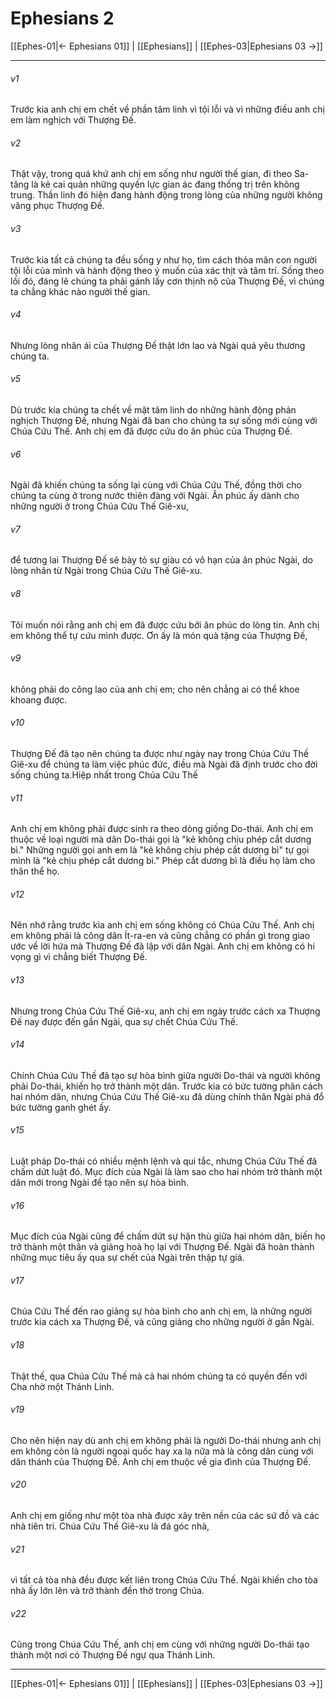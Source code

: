 # Ephesians 2

[[Ephes-01|← Ephesians 01]] | [[Ephesians]] | [[Ephes-03|Ephesians 03 →]]
***



###### v1 
Trước kia anh chị em chết về phần tâm linh vì tội lỗi và vì những điều anh chị em làm nghịch với Thượng Đế. 

###### v2 
Thật vậy, trong quá khứ anh chị em sống như người thế gian, đi theo Sa-tăng là kẻ cai quản những quyền lực gian ác đang thống trị trên không trung. Thần linh đó hiện đang hành động trong lòng của những người không vâng phục Thượng Đế. 

###### v3 
Trước kia tất cả chúng ta đều sống y như họ, tìm cách thỏa mãn con người tội lỗi của mình và hành động theo ý muốn của xác thịt và tâm trí. Sống theo lối đó, đáng lẽ chúng ta phải gánh lấy cơn thịnh nộ của Thượng Đế, vì chúng ta chẳng khác nào người thế gian. 

###### v4 
Nhưng lòng nhân ái của Thượng Đế thật lớn lao và Ngài quá yêu thương chúng ta. 

###### v5 
Dù trước kia chúng ta chết về mặt tâm linh do những hành động phản nghịch Thượng Đế, nhưng Ngài đã ban cho chúng ta sự sống mới cùng với Chúa Cứu Thế. Anh chị em đã được cứu do ân phúc của Thượng Đế. 

###### v6 
Ngài đã khiến chúng ta sống lại cùng với Chúa Cứu Thế, đồng thời cho chúng ta cùng ở trong nước thiên đàng với Ngài. Ân phúc ấy dành cho những người ở trong Chúa Cứu Thế Giê-xu, 

###### v7 
để tương lai Thượng Đế sẽ bày tỏ sự giàu có vô hạn của ân phúc Ngài, do lòng nhân từ Ngài trong Chúa Cứu Thế Giê-xu. 

###### v8 
Tôi muốn nói rằng anh chị em đã được cứu bởi ân phúc do lòng tin. Anh chị em không thể tự cứu mình được. Ơn ấy là món quà tặng của Thượng Đế, 

###### v9 
không phải do công lao của anh chị em; cho nên chẳng ai có thể khoe khoang được. 

###### v10 
Thượng Đế đã tạo nên chúng ta được như ngày nay trong Chúa Cứu Thế Giê-xu để chúng ta làm việc phúc đức, điều mà Ngài đã định trước cho đời sống chúng ta.Hiệp nhất trong Chúa Cứu Thế 

###### v11 
Anh chị em không phải được sinh ra theo dòng giống Do-thái. Anh chị em thuộc về loại người mà dân Do-thái gọi là "kẻ không chịu phép cắt dương bì." Những người gọi anh em là "kẻ không chịu phép cắt dương bì" tự gọi mình là "kẻ chịu phép cắt dương bì." Phép cắt dương bì là điều họ làm cho thân thể họ. 

###### v12 
Nên nhớ rằng trước kia anh chị em sống không có Chúa Cứu Thế. Anh chị em không phải là công dân Ít-ra-en và cũng chẳng có phần gì trong giao ước về lời hứa mà Thượng Đế đã lập với dân Ngài. Anh chị em không có hi vọng gì vì chẳng biết Thượng Đế. 

###### v13 
Nhưng trong Chúa Cứu Thế Giê-xu, anh chị em ngày trước cách xa Thượng Đế nay được đến gần Ngài, qua sự chết Chúa Cứu Thế. 

###### v14 
Chính Chúa Cứu Thế đã tạo sự hòa bình giữa người Do-thái và người không phải Do-thái, khiến họ trở thành một dân. Trước kia có bức tường phân cách hai nhóm dân, nhưng Chúa Cứu Thế Giê-xu đã dùng chính thân Ngài phá đổ bức tường ganh ghét ấy. 

###### v15 
Luật pháp Do-thái có nhiều mệnh lệnh và qui tắc, nhưng Chúa Cứu Thế đã chấm dứt luật đó. Mục đích của Ngài là làm sao cho hai nhóm trở thành một dân mới trong Ngài để tạo nên sự hòa bình. 

###### v16 
Mục đích của Ngài cũng để chấm dứt sự hận thù giữa hai nhóm dân, biến họ trở thành một thân và giảng hoà họ lại với Thượng Đế. Ngài đã hoàn thành những mục tiêu ấy qua sự chết của Ngài trên thập tự giá. 

###### v17 
Chúa Cứu Thế đến rao giảng sự hòa bình cho anh chị em, là những người trước kia cách xa Thượng Đế, và cũng giảng cho những người ở gần Ngài. 

###### v18 
Thật thế, qua Chúa Cứu Thế mà cả hai nhóm chúng ta có quyền đến với Cha nhờ một Thánh Linh. 

###### v19 
Cho nên hiện nay dù anh chị em không phải là người Do-thái nhưng anh chị em không còn là người ngoại quốc hay xa lạ nữa mà là công dân cùng với dân thánh của Thượng Đế. Anh chị em thuộc về gia đình của Thượng Đế. 

###### v20 
Anh chị em giống như một tòa nhà được xây trên nền của các sứ đồ và các nhà tiên tri. Chúa Cứu Thế Giê-xu là đá góc nhà, 

###### v21 
vì tất cả tòa nhà đều được kết liên trong Chúa Cứu Thế. Ngài khiến cho tòa nhà ấy lớn lên và trở thành đền thờ trong Chúa. 

###### v22 
Cũng trong Chúa Cứu Thế, anh chị em cùng với những người Do-thái tạo thành một nơi có Thượng Đế ngự qua Thánh Linh.

***
[[Ephes-01|← Ephesians 01]] | [[Ephesians]] | [[Ephes-03|Ephesians 03 →]]

